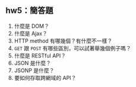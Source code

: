 ## hw5：簡答題

1. 什麼是 DOM？
2. 什麼是 Ajax？
3. HTTP method 有哪幾個？有什麼不一樣？
4. `GET` 跟 `POST` 有哪些區別，可以試著舉幾個例子嗎？
5. 什麼是 RESTful API？
6. JSON 是什麼？
7. JSONP 是什麼？
8. 要如何存取跨網域的 API？